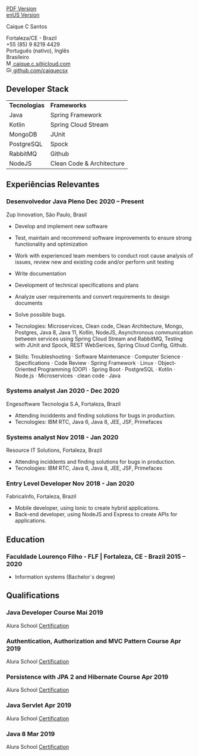 [PDF Version](index.pdf) <br/>
[enUS Version](index.md)
<link rel="stylesheet" type="text/css" href="resume.css">

<span class="name">Caique C Santos</span>

<p>
<span class="info">
Fortaleza/CE - Brazil <br>
+55 (85) 9 8219 4429 <br>
Português (nativo), Inglês <br/>
Brasileiro <br/>
<a href="mailto:caique.c.s@icloud.com">
<img src="https://simpleicons.org/icons/minutemailer.svg" alt="Mail me" style="width:15px">
caique.c.s@icloud.com
</a>
<br/>
<a href="https://github.com/caiquecsx">
<img src="https://simpleicons.org/icons/github.svg" alt="Github" style="width:15px">
github.com/caiquecsx
</a>
</span>
</p>

## Developer Stack

<div align="center">
    <table >
     <tr>
        <td><b>Tecnologias</b></td>
        <td><b>Frameworks</b></td>
     </tr>
     <tr>
       <td>Java</td>
        <td>Spring Framework</td>
     </tr>
     <tr>
       <td>Kotlin</td>
        <td>Spring Cloud Stream</td>
     </tr>
     <tr>
       <td>MongoDB</td>
        <td>JUnit</td>
     </tr>
     <tr>
       <td>PostgreSQL</td>
        <td>Spock</td>
     </tr>
     <tr>
       <td>RabbitMQ</td>
        <td>Github</td>
     </tr>
     <tr>
       <td>NodeJS</td>
        <td>Clean Code & Architecture</td>
     </tr>
    </table>
    </div>

## Experiências Relevantes

### Desenvolvedor Java Pleno <time> Dec 2020 – Present </time>

<location> Zup Innovation, São Paulo, Brasil </location>

- Develop and implement new software
- Test, maintain and recommend software improvements to ensure strong functionality and optimization
- Work with experienced team members to conduct root cause analysis of issues, review new and existing code and/or perform unit testing
- Write documentation
- Development of technical specifications and plans
- Analyze user requirements and convert requirements to design documents
- Solve possible bugs. 

- Tecnologies: Microservices, Clean code, Clean Architecture, Mongo, Postgres, Java 8, Java 11, Kotlin, NodeJS, Asynchronous communication between services using Spring Cloud Stream and RabbitMQ, Testing with JUnit and Spock, REST WebSerices, Spring Cloud Config, Github.

- Skills: Troubleshooting · Software Maintenance · Computer Science · Specifications · Code Review · Spring Framework · Linux · Object-Oriented Programming (OOP) · Spring Boot · PostgreSQL · Kotlin · Node.js · Microservices · clean code · Java

### Systems analyst <time> Jan 2020 - Dec 2020 </time>
<location> Engesoftware Tecnologia S.A, Fortaleza, Brazil </location>

- Attending inciddents and finding solutions for bugs in production.
- Tecnologies: IBM RTC, Java 6, Java 8, JEE, JSF, Primefaces

### Systems analyst <time> Nov 2018 - Jan 2020 </time>
<location> Resource IT Solutions, Fortaleza, Brazil </location>

- Attending inciddents and finding solutions for bugs in production.
- Tecnologies: IBM RTC, Java 6, Java 8, JEE, JSF, Primefaces

### Entry Level Developer <time> Nov 2018 - Jan 2020 </time>
<location> FabricaInfo, Fortaleza, Brazil  </location>

- Mobile developer, using Ionic to create hybrid applications.
- Back-end developer, using NodeJS and Express to create APIs for applications.

## Education

### Faculdade Lourenço Filho - FLF | <location> Fortaleza, CE - Brazil </location> <time> 2015 – 2020 </time>

- Information systems (Bachelor´s degree) 

## Qualifications

### Java Developer Course <time> Mai 2019 </time>
<location> Alura School </location>
<a href="https://cursos.alura.com.br/user/caique-santos/career/desenvolvedor-java-junior/certificate">
Certification
</a>

### Authentication, Authorization and MVC Pattern Course <time> Apr 2019 </time>
<location> Alura School </location>
<a href="https://cursos.alura.com.br/certificate/112df29a-a561-4178-959d-9912e1f89826">
Certification
</a>

### Persistence with JPA 2 and Hibernate Course <time> Apr 2019 </time>
<location> Alura School </location>
<a href="https://cursos.alura.com.br/user/caique-santos/course/persistencia-de-objetos-com-jpa-hibernate/certificate">
Certification
</a>

### Java Servlet <time> Apr 2019 </time>
<location> Alura School </location>
<a href="https://cursos.alura.com.br/certificate/d4e39940-7fc5-4d04-9a1f-fff17fe2ad99">
Certification
</a>

### Java 8 <time> Mar 2019 </time>
<location> Alura School </location>
<a href="https://cursos.alura.com.br/certificate/d4e39940-7fc5-4d04-9a1f-fff17fe2ad99">
Certification
</a>

<!-- 
### Webmaster <time> Apr 2022 – Present </time>

<location> American Institute of Chemical Engineers (AIChE), University of Washington </location>

- Managed and designed official website; monitored and updated social media accounts and email list
- Coordinated with internal and external media efforts to ensure up-to-date online presence
- Facilitated coordination of ChemE BBQ event and graduation ceremony

### Research and Development Officer <time> Apr 2020 – Jun 2021 </time>

<location> Chinese Students and Scholars Association, University of Washington </location>

- Designed, crafted, and edited posters and videos for major events, such as Student Orientation Programs
- Assisted in maintenance of official blog and website to provide resources based on students' need

### Maple Hall Council SEED Representative <time> Oct 2019 – Mar 2020 </time>

<location> Housing and Food Services, University of Washington </location>

- Led committee meetings and planned campus-wide competition that raised waste sorting awareness
- Attended weekly hall council and SEED meetings to liaise feedback and updates on activities and initiatives -->

<!-- Detail checks: 1. No period for each bullet; 2. Past tense for previous work; 3. Present tense for current work; 4. Spell check passed; 5. Grammarly check passed; 6. Sync with Linkedin; 7. Check paper format -->